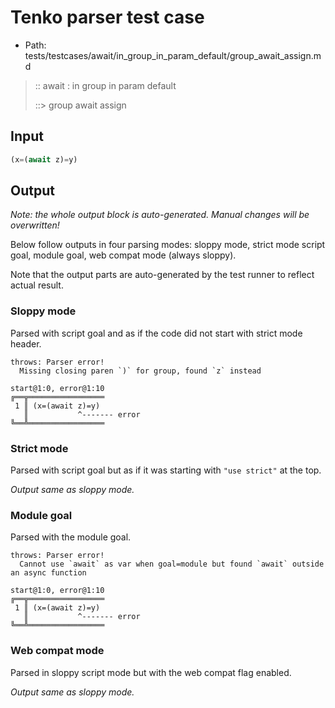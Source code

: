 # Tenko parser test case

- Path: tests/testcases/await/in_group_in_param_default/group_await_assign.md

> :: await : in group in param default
>
> ::> group await assign

## Input

`````js
(x=(await z)=y)
`````

## Output

_Note: the whole output block is auto-generated. Manual changes will be overwritten!_

Below follow outputs in four parsing modes: sloppy mode, strict mode script goal, module goal, web compat mode (always sloppy).

Note that the output parts are auto-generated by the test runner to reflect actual result.

### Sloppy mode

Parsed with script goal and as if the code did not start with strict mode header.

`````
throws: Parser error!
  Missing closing paren `)` for group, found `z` instead

start@1:0, error@1:10
╔══╦═════════════════
 1 ║ (x=(await z)=y)
   ║           ^------- error
╚══╩═════════════════

`````

### Strict mode

Parsed with script goal but as if it was starting with `"use strict"` at the top.

_Output same as sloppy mode._

### Module goal

Parsed with the module goal.

`````
throws: Parser error!
  Cannot use `await` as var when goal=module but found `await` outside an async function

start@1:0, error@1:10
╔══╦═════════════════
 1 ║ (x=(await z)=y)
   ║           ^------- error
╚══╩═════════════════

`````


### Web compat mode

Parsed in sloppy script mode but with the web compat flag enabled.

_Output same as sloppy mode._
